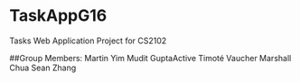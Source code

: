 # TaskAppG16

Tasks Web Application Project for CS2102

##Group Members:
Martin Yim
Mudit GuptaActive
Timoté Vaucher
Marshall Chua
Sean Zhang
